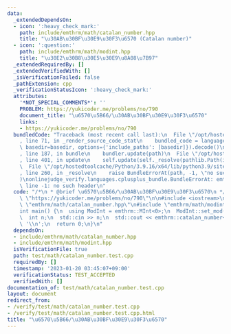```yaml
---
data:
  _extendedDependsOn:
  - icon: ':heavy_check_mark:'
    path: include/emthrm/math/catalan_number.hpp
    title: "\u30AB\u30BF\u30E9\u30F3\u6570 (Catalan number)"
  - icon: ':question:'
    path: include/emthrm/math/modint.hpp
    title: "\u30E2\u30B8\u30E5\u30E9\u8A08\u7B97"
  _extendedRequiredBy: []
  _extendedVerifiedWith: []
  _isVerificationFailed: false
  _pathExtension: cpp
  _verificationStatusIcon: ':heavy_check_mark:'
  attributes:
    '*NOT_SPECIAL_COMMENTS*': ''
    PROBLEM: https://yukicoder.me/problems/no/790
    document_title: "\u6570\u5B66/\u30AB\u30BF\u30E9\u30F3\u6570"
    links:
    - https://yukicoder.me/problems/no/790
  bundledCode: "Traceback (most recent call last):\n  File \"/opt/hostedtoolcache/Python/3.9.16/x64/lib/python3.9/site-packages/onlinejudge_verify/documentation/build.py\"\
    , line 71, in _render_source_code_stat\n    bundled_code = language.bundle(stat.path,\
    \ basedir=basedir, options={'include_paths': [basedir]}).decode()\n  File \"/opt/hostedtoolcache/Python/3.9.16/x64/lib/python3.9/site-packages/onlinejudge_verify/languages/cplusplus.py\"\
    , line 187, in bundle\n    bundler.update(path)\n  File \"/opt/hostedtoolcache/Python/3.9.16/x64/lib/python3.9/site-packages/onlinejudge_verify/languages/cplusplus_bundle.py\"\
    , line 401, in update\n    self.update(self._resolve(pathlib.Path(included), included_from=path))\n\
    \  File \"/opt/hostedtoolcache/Python/3.9.16/x64/lib/python3.9/site-packages/onlinejudge_verify/languages/cplusplus_bundle.py\"\
    , line 260, in _resolve\n    raise BundleErrorAt(path, -1, \"no such header\"\
    )\nonlinejudge_verify.languages.cplusplus_bundle.BundleErrorAt: emthrm/math/catalan_number.hpp:\
    \ line -1: no such header\n"
  code: "/*\n * @brief \u6570\u5B66/\u30AB\u30BF\u30E9\u30F3\u6570\n */\n#define PROBLEM\
    \ \"https://yukicoder.me/problems/no/790\"\n\n#include <iostream>\n\n#include\
    \ \"emthrm/math/catalan_number.hpp\"\n#include \"emthrm/math/modint.hpp\"\n\n\
    int main() {\n  using ModInt = emthrm::MInt<0>;\n  ModInt::set_mod(742909);\n\
    \  int n;\n  std::cin >> n;\n  std::cout << emthrm::catalan_number<0>(n)[n] <<\
    \ '\\n';\n  return 0;\n}\n"
  dependsOn:
  - include/emthrm/math/catalan_number.hpp
  - include/emthrm/math/modint.hpp
  isVerificationFile: true
  path: test/math/catalan_number.test.cpp
  requiredBy: []
  timestamp: '2023-01-20 03:45:07+09:00'
  verificationStatus: TEST_ACCEPTED
  verifiedWith: []
documentation_of: test/math/catalan_number.test.cpp
layout: document
redirect_from:
- /verify/test/math/catalan_number.test.cpp
- /verify/test/math/catalan_number.test.cpp.html
title: "\u6570\u5B66/\u30AB\u30BF\u30E9\u30F3\u6570"
---
```

